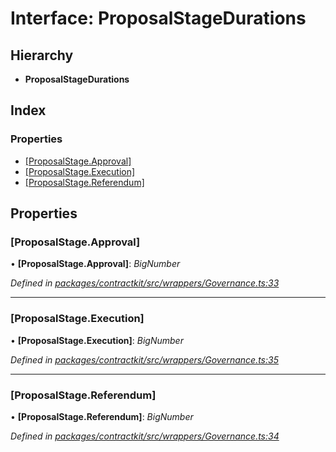 # Interface: ProposalStageDurations

## Hierarchy

* **ProposalStageDurations**

## Index

### Properties

* [[ProposalStage.Approval]](_wrappers_governance_.proposalstagedurations.md#[proposalstage.approval])
* [[ProposalStage.Execution]](_wrappers_governance_.proposalstagedurations.md#[proposalstage.execution])
* [[ProposalStage.Referendum]](_wrappers_governance_.proposalstagedurations.md#[proposalstage.referendum])

## Properties

###  [ProposalStage.Approval]

• **[ProposalStage.Approval]**: *BigNumber*

*Defined in [packages/contractkit/src/wrappers/Governance.ts:33](https://github.com/celo-org/celo-monorepo/blob/06adf8b7a/packages/contractkit/src/wrappers/Governance.ts#L33)*

___

###  [ProposalStage.Execution]

• **[ProposalStage.Execution]**: *BigNumber*

*Defined in [packages/contractkit/src/wrappers/Governance.ts:35](https://github.com/celo-org/celo-monorepo/blob/06adf8b7a/packages/contractkit/src/wrappers/Governance.ts#L35)*

___

###  [ProposalStage.Referendum]

• **[ProposalStage.Referendum]**: *BigNumber*

*Defined in [packages/contractkit/src/wrappers/Governance.ts:34](https://github.com/celo-org/celo-monorepo/blob/06adf8b7a/packages/contractkit/src/wrappers/Governance.ts#L34)*
